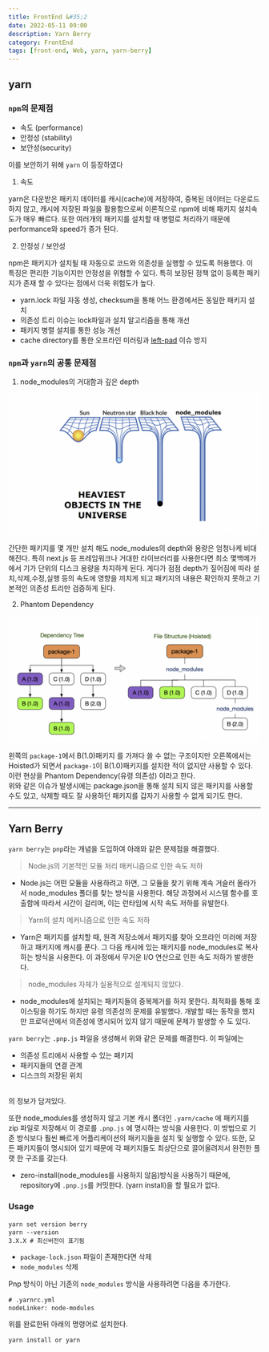 ```yaml
---
title: FrontEnd &#35;2
date: 2022-05-11 09:00
description: Yarn Berry
category: FrontEnd
tags: [front-end, Web, yarn, yarn-berry]
---
```


## yarn

### `npm`의 문제점

- 속도 (performance)
- 안정성 (stability)
- 보안성(security)

이를 보안하기 위해 `yarn` 이 등장하였다

1. 속도

yarn은 다운받은 패키지 데이터를 캐시(cache)에 저장하여, 중복된 데이터는 다운로드 하지 않고, 캐시에 저장된 파일을 활용함으로써 이론적으로 npm에 비해 패키지 설치속도가 매우 빠르다. 또한 여러개의 패키지를 설치할 때 병렬로 처리하기 때문에 performance와 speed가 증가 된다.

2. 안정성 / 보안성

npm은 패키지가 설치될 때 자동으로 코드와 의존성을 실행할 수 있도록 허용했다. 이 특징은 편리한 기능이지만 안정성을 위협할 수 있다. 특히 보장된 정책 없이 등록한 패키지가 존재 할 수 있다는 점에서 더욱 위험도가 높다.

- yarn.lock 파일 자동 생성, checksum을 통해 어느 환경에서든 동일한 패키지 설치
- 의존성 트리 이슈는 lock파일과 설치 알고리즘을 통해 개선
- 패키지 병렬 설치를 통한 성능 개선
- cache directory를 통한 오프라인 미러링과 [left-pad](https://www.bloter.net/newsView/blt201604040002) 이슈 방지

### `npm`과 `yarn`의 공통 문제점

1. node_modules의 거대함과 깊은 depth

![node_hole](/assets/images/post/img-2022-05-11-01.png)

간단한 패키지를 몇 개만 설치 해도 node_modules의 depth와 용량은 엄청나케 비대해진다.
특히 next.js 등 프레임워크나 거대한 라이브러리를 사용한다면 최소 몇백메가에서 기가 단위의 디스크 용량을 차지하게 된다. 게다가 점점 depth가 짚어짐에 따라 설치,삭제,수정,실행 등의 속도에 영향을 끼치게 되고 패키지의 내용은 확인하지 못하고 기본적인 의존성 트리만 검증하게 된다.

2. Phantom Dependency

![phantom](/assets/images/post/img-2022-05-11-02.png)

왼쪽의 `package-1`에서 <span color="#73ff05"> B(1.0)패키지</span> 를 가져다 쓸 수 없는 구조이지만 오른쪽에서는 Hoisted가 되면서 `package-1`이 <span color="#73ff05"> B(1.0)패키지</span>를 설치한 적이 없지만 사용할 수 있다. 이런 현상을 Phantom Dependency(유령 의존성) 이라고 한다.
<br/>
위와 같은 이슈가 발생시에는 package.json을 통해 설치 되지 않은 패키지를 사용할 수도 있고, 삭제할 때도 잘 사용하던 패키지를 갑자기 사용할 수 없게 되기도 한다. 
<br/>

<hr/>

## Yarn Berry

`yarn berry`는 `pnp`라는 개념을 도입하여 아래와 같은 문제점을 해결했다.

> Node.js의 기본적인 모듈 처리 매커니즘으로 인한 속도 저하
- Node.js는 어떤 모듈을 사용하려고 하면, 그 모듈을 찾기 위해 계속 거슬러 올라가서 node_modules 폴더를 찾는 방식을 사용한다. 해당 과정에서 시스템 함수를 호출함에 따라서 시간이 걸리며, 이는 런타임에 시작 속도 저하를 유발한다.

> Yarn의 설치 메커니즘으로 인한 속도 저하
- Yarn은 패키지를 설치할 때, 원격 저장소에서 패키지를 찾아 오프라인 미러에 저장하고 패키지에 캐시를 푼다. 그 다음 캐시에 있는 패키지를 node_modules로 복사하는 방식을 사용한다. 이 과정에서 무거운 I/O 연산으로 인한 속도 저하가 발생한다.

> node_modules 자체가 실용적으로 설계되지 않았다.
- node_modules에 설치되는 패키지들의 중복제거를 하지 못한다. 최적화를 통해 호이스팅을 하기도 하지만 유령 의존성의 문제를 유발했다. 개발할 때는 동작을 했지만 프로덕션에서 의존성에 명시되어 있지 않기 때문에 문제가 발생할 수 도 있다.

`yarn berry`는 `.pnp.js` 파일을 생성해서 위와 같은 문제를 해결한다. 이 파일에는

- 의존성 트리에서 사용할 수 있는 패키지
- 패키지들의 연결 관계
- 디스크의 저장된 위치
<br/>
의 정보가 담겨있다.

또한 node_modules를 생성하지 않고 기본 캐시 폴더인 `.yarn/cache` 에 패키지를 zip 파일로 저장해서 이 경로를 `.pnp.js` 에 명시하는 방식을 사용한다. 이 방법으로 기존 방식보다 훨씬 빠르게 어플리케이션의 패키지들을 설치 및 실행할 수 있다. 또한, 모든 패키지들이 명시되어 있기 때문에 각 패키지들도 최상단으로 끌어올려저서 완전한 플랫 한 구조를 갖는다.

- zero-install(node_modules를 사용하지 않음)방식을 사용하기 때문에, repository에 `.pnp.js`를 커밋한다. (yarn install)을 할 필요가 없다.

### Usage

```shell
yarn set version berry
yarn --version
3.X.X # 최신버전이 표기됨
```

- `package-lock.json` 파일이 존재한다면 삭제
- `node_modules`  삭제

Pnp 방식이 아닌 기존의 `node_modules` 방식을 사용하려면 다음을 추가한다.

```shell
# .yarnrc.yml
nodeLinker: node-modules
```

위를 완료한뒤 아래의 명령어로 설치한다.

```shell
yarn install or yarn
```